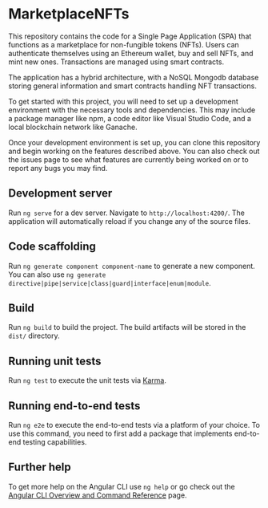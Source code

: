 # MarketplaceNFTs

This repository contains the code for a Single Page Application (SPA) that functions as a marketplace for non-fungible tokens (NFTs). Users can authenticate themselves using an Ethereum wallet, buy and sell NFTs, and mint new ones. Transactions are managed using smart contracts.

The application has a hybrid architecture, with a NoSQL Mongodb database storing general information and smart contracts handling NFT transactions.

To get started with this project, you will need to set up a development environment with the necessary tools and dependencies. This may include a package manager like npm, a code editor like Visual Studio Code, and a local blockchain network like Ganache.

Once your development environment is set up, you can clone this repository and begin working on the features described above. You can also check out the issues page to see what features are currently being worked on or to report any bugs you may find.

## Development server

Run `ng serve` for a dev server. Navigate to `http://localhost:4200/`. The application will automatically reload if you change any of the source files.

## Code scaffolding

Run `ng generate component component-name` to generate a new component. You can also use `ng generate directive|pipe|service|class|guard|interface|enum|module`.

## Build

Run `ng build` to build the project. The build artifacts will be stored in the `dist/` directory.

## Running unit tests

Run `ng test` to execute the unit tests via [Karma](https://karma-runner.github.io).

## Running end-to-end tests

Run `ng e2e` to execute the end-to-end tests via a platform of your choice. To use this command, you need to first add a package that implements end-to-end testing capabilities.

## Further help

To get more help on the Angular CLI use `ng help` or go check out the [Angular CLI Overview and Command Reference](https://angular.io/cli) page.
